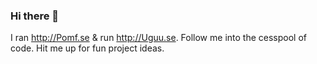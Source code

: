 ### Hi there 👋
I ran http://Pomf.se & run http://Uguu.se. Follow me into the cesspool of code. Hit me up for fun project ideas.
